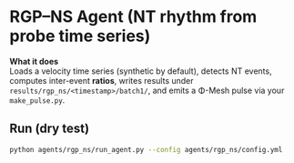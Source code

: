 # RGP–NS Agent (NT rhythm from probe time series)

**What it does**  
Loads a velocity time series (synthetic by default), detects NT events, computes inter-event **ratios**, writes results under `results/rgp_ns/<timestamp>/batch1/`, and emits a Φ-Mesh pulse via your `make_pulse.py`.

## Run (dry test)

```bash
python agents/rgp_ns/run_agent.py --config agents/rgp_ns/config.yml
